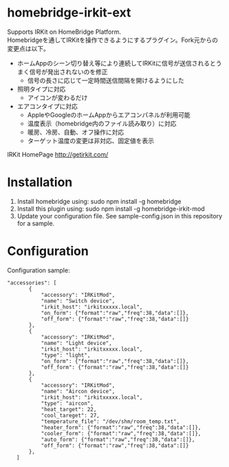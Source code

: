 # homebridge-irkit-ext

Supports IRKit on HomeBridge Platform.  
Homebridgeを通してIRKitを操作できるようにするプラグイン。Fork元からの変更点は以下。
- ホームAppのシーン切り替え等により連続してIRKitに信号が送信されるとうまく信号が発出されないのを修正
  - 信号の長さに応じて一定時間送信間隔を開けるようにした
- 照明タイプに対応
  - アイコンが変わるだけ
- エアコンタイプに対応
  - AppleやGoogleのホームAppからエアコンパネルが利用可能
  - 温度表示（homebridge内のファイル読み取り）に対応
  - 暖房、冷房、自動、オフ操作に対応
  - ターゲット温度の変更は非対応、固定値を表示

IRKit HomePage
http://getirkit.com/  

# Installation
1. Install homebridge using: sudo npm install -g homebridge
2. Install this plugin using: sudo npm install -g homebridge-irkit-mod
3. Update your configuration file. See sample-config.json in this repository for a sample. 

# Configuration

Configuration sample:

 ```
"accessories": [
        {
            "accessory": "IRKitMod",
            "name": "Switch device",
            "irkit_host": "irkitxxxxx.local",
            "on_form": {"format":"raw","freq":38,"data":[]},
            "off_form": {"format":"raw","freq":38,"data":[]}
        },
        {
            "accessory": "IRKitMod",
            "name": "Light device",
            "irkit_host": "irkitxxxxx.local",
            "type": "light",
            "on_form": {"format":"raw","freq":38,"data":[]},
            "off_form": {"format":"raw","freq":38,"data":[]}
        },
        {
            "accessory": "IRKitMod",
            "name": "Aircon device",
            "irkit_host": "irkitxxxxx.local",
            "type": "aircon",
            "heat_target": 22,
            "cool_tareget": 27,
            "temperature_file": "/dev/shm/room_temp.txt",
            "heater_form": {"format":"raw","freq":38,"data":[]},
            "cooler_form": {"format":"raw","freq":38,"data":[]},
            "auto_form": {"format":"raw","freq":38,"data":[]},
            "off_form": {"format":"raw","freq":38,"data":[]}
        },
    ]

```
